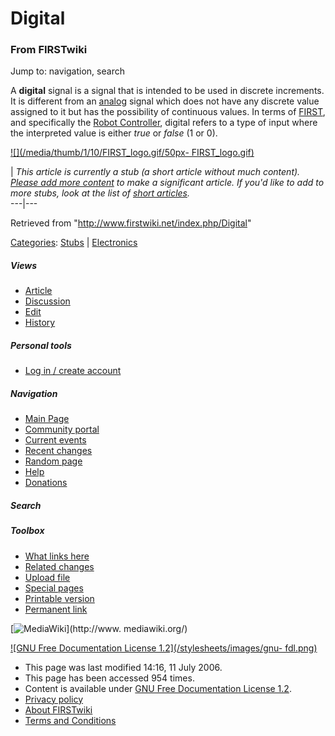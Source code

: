 # Digital

### From FIRSTwiki

Jump to: navigation, search

A **digital** signal is a signal that is intended to be used in discrete
increments. It is different from an [analog](/index.php/Analog "Analog" )
signal which does not have any discrete value assigned to it but has the
possibility of continuous values. In terms of [FIRST](/index.php/FIRST "FIRST"
), and specifically the [Robot Controller](/index.php/Robot_Controller "Robot
Controller" ), digital refers to a type of input where the interpreted value
is either _true_ or _false_ (1 or 0).

[![](/media/thumb/1/10/FIRST_logo.gif/50px-
FIRST_logo.gif)](/index.php/Image:FIRST_logo.gif "" )

|  _This article is currently a stub (a short article without much content).
[Please add more
content](http://www.firstwiki.net/index.php?title=Digital&action=edit
"http://www.firstwiki.net/index.php?title=Digital&action=edit" ) to make a
significant article. If you'd like to add to more stubs, look at the list of
[short articles](/index.php/Special:Shortpages "Special:Shortpages" )._  
---|---  
  
Retrieved from "<http://www.firstwiki.net/index.php/Digital>"

[Categories](/index.php?title=Special:Categories&article=Digital
"Special:Categories" ): [Stubs](/index.php/Category:Stubs "Category:Stubs" ) |
[Electronics](/index.php/Category:Electronics "Category:Electronics" )

##### Views

  * [Article](/index.php/Digital)
  * [Discussion](/index.php?title=Talk:Digital&action=edit)
  * [Edit](/index.php?title=Digital&action=edit)
  * [History](/index.php?title=Digital&action=history)

##### Personal tools

  * [Log in / create account](/index.php?title=Special:Userlogin&returnto=Digital)

[](/index.php/Main_Page "Main Page" )

##### Navigation

  * [Main Page](/index.php/Main_Page)
  * [Community portal](/index.php/FIRSTwiki:Community_portal)
  * [Current events](/index.php/Current_events)
  * [Recent changes](/index.php/Special:Recentchanges)
  * [Random page](/index.php/Special:Random)
  * [Help](/index.php/Help:Contents)
  * [Donations](/index.php/FIRSTwiki:Site_support)

##### Search



##### Toolbox

  * [What links here](/index.php/Special:Whatlinkshere/Digital)
  * [Related changes](/index.php/Special:Recentchangeslinked/Digital)
  * [Upload file](/index.php/Special:Upload)
  * [Special pages](/index.php/Special:Specialpages)
  * [Printable version](/index.php?title=Digital&printable=yes)
  * [Permanent link](/index.php?title=Digital&oldid=48734)

[![MediaWiki](/skins/common/images/poweredby_mediawiki_88x31.png)](http://www.
mediawiki.org/)

[![GNU Free Documentation License 1.2](/stylesheets/images/gnu-
fdl.png)](http://www.gnu.org/copyleft/fdl.html)

  * This page was last modified 14:16, 11 July 2006.
  * This page has been accessed 954 times.
  * Content is available under [GNU Free Documentation License 1.2](http://www.gnu.org/copyleft/fdl.html "http://www.gnu.org/copyleft/fdl.html" ).
  * [Privacy policy](/index.php/FIRSTwiki:Privacy_policy "FIRSTwiki:Privacy policy" )
  * [About FIRSTwiki](/index.php/FIRSTwiki:About "FIRSTwiki:About" )
  * [Terms and Conditions](/index.php/FIRSTwiki:Terms_and_conditions "FIRSTwiki:Terms and conditions" )

